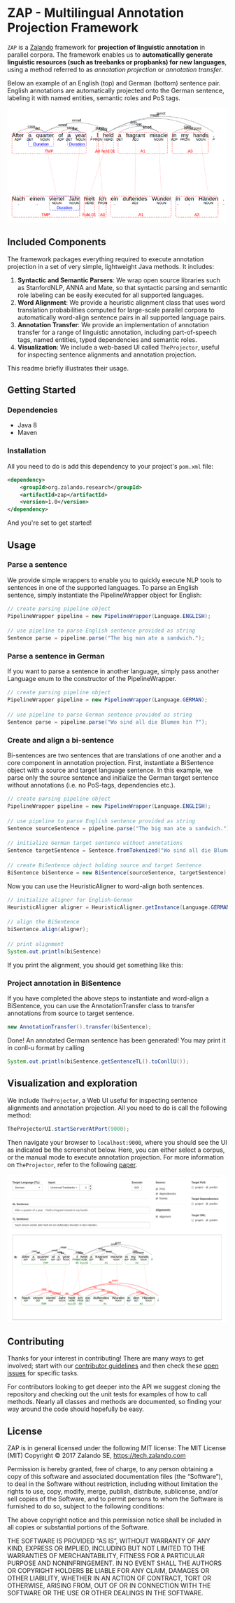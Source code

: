 # ZAP - Multilingual Annotation Projection Framework

`ZAP` is a [Zalando](https://jobs.zalando.com/tech/) framework for **projection of linguistic annotation** in parallel corpora. The framework 
 enables us to **automaticallly generate linguistic resources (such as treebanks 
or propbanks) for new languages**, using a method referred to as *annotation projection* or *annotation transfer*. 

Below an example of an English (top) and German (bottom) sentence pair. English annotations are automatically 
projected onto the German sentence, labeling it with named entities, semantic roles and PoS tags.

![](doc/img/projection-example.png)

## Included Components

The framework packages everything required to execute annotation projection in a set 
of very simple, lightweight Java methods. It includes: 

1. **Syntactic and Semantic Parsers**: We wrap open source libraries such as StanfordNLP, ANNA and Mate, so that syntactic parsing and
 semantic role labeling can be easily executed for all supported languages.
2. **Word Alignment**: We provide a heuristic alignment class that uses word translation probabilities computed for 
large-scale parallel corpora to automatically word-align sentence pairs in all supported language pairs.
3. **Annotation Transfer**: We provide an implementation of annotation transfer for a range of linguistic annotation,
 including part-of-speech tags, named entities, typed dependencies and semantic roles.
4. **Visualization**: We include a web-based UI called ``TheProjector``, 
useful for inspecting sentence alignments and annotation projection. 


This readme briefly illustrates their usage.

## Getting Started

### Dependencies

- Java 8
- Maven

### Installation

All you need to do is add this dependency to your project's `pom.xml` file:
```xml
<dependency>
    <groupId>org.zalando.research</groupId>
    <artifactId>zap</artifactId>
    <version>1.0</version>
</dependency>
```
And you're set to get started!

## Usage

### Parse a sentence
We provide simple wrappers to enable you to quickly execute NLP tools to sentences in one of the supported languages.
To parse an English sentence, simply instantiate the PipelineWrapper object for English:  
  
```java
// create parsing pipeline object
PipelineWrapper pipeline = new PipelineWrapper(Language.ENGLISH);

// use pipeline to parse English sentence provided as string
Sentence parse = pipeline.parse("The big man ate a sandwich.");
```

### Parse a sentence in German
If you want to parse a sentence in another language, simply pass another Language enum to the constructor of the
 PipelineWrapper.
 
 ```java
// create parsing pipeline object
 PipelineWrapper pipeline = new PipelineWrapper(Language.GERMAN);
 
// use pipeline to parse German sentence provided as string
 Sentence parse = pipeline.parse("Wo sind all die Blumen hin ?");
 ```

### Create and align a bi-sentence

Bi-sentences are two sentences that are translations of one another and a core component in annotation projection.
First, instantiate a BiSentence object with a source and target language sentence. In this example, we parse only the 
source sentence and initialize the German target sentence without annotations (i.e. no PoS-tags, dependencies etc.).

```java
// create parsing pipeline object
PipelineWrapper pipeline = new PipelineWrapper(Language.ENGLISH);

// use pipeline to parse English sentence provided as string
Sentence sourceSentence = pipeline.parse("The big man ate a sandwich.");

// initialize German target sentence without annotations
Sentence targetSentence = Sentence.fromTokenized("Wo sind all die Blumen hin ?");

// create BiSentence object holding source and target Sentence
BiSentence biSentence = new BiSentence(sourceSentence, targetSentence);

```

Now you can use the HeuristicAligner to word-align both sentences. 

```java
// initialize aligner for English-German
HeuristicAligner aligner = HeuristicAligner.getInstance(Language.GERMAN); 

// align the BiSentence
biSentence.align(aligner);

// print alignment
System.out.println(biSentence)
```

If you print the alignment, you should get something like this:



### Project annotation in BiSentence

If you have completed the above steps to instantiate and word-align a BiSentence, you can use the AnnotationTransfer
class to transfer annotations from source to target sentence. 

```java
new AnnotationTransfer().transfer(biSentence);
```

Done! An annotated German sentence has been generated! You may print it in conll-u format by calling 

```java
System.out.println(biSentence.getSentenceTL().toConllU());
```


## Visualization and exploration

We include ``TheProjector``, a Web UI useful for inspecting sentence alignments and annotation projection. 
All you need to do is call the following method:

```java
TheProjectorUI.startServerAtPort(9000);
```

Then navigate your browser to ``localhost:9000``, where you should see the UI as indicated be the screenshot below.
Here, you can either select a corpus, or the manual mode to execute annotation projection. For more information on
``TheProjector``, refer to the following [paper](http://alanakbik.github.io/papers/EMNLP2017_demo_final.pdf).

![](doc/img/ui-example.png)

## Contributing

Thanks for your interest in contributing! There are many ways to get involved; 
start with our [contributor guidelines](/CONTRIBUTING.md) and then 
check these [open issues](https://github.com/zalandoresearch/zap/issues) for specific tasks.

For contributors looking to get deeper into the API we suggest cloning the repository and checking out the unit 
tests for examples of how to call methods. Nearly all classes and methods are documented, so finding your way around 
the code should hopefully be easy.


## License

ZAP is in general licensed under the following MIT license: The MIT License (MIT) Copyright © 2017 Zalando SE, https://tech.zalando.com

Permission is hereby granted, free of charge, to any person obtaining a copy of this software and associated documentation files (the “Software”), to deal in the Software without restriction, including without limitation the rights to use, copy, modify, merge, publish, distribute, sublicense, and/or sell copies of the Software, and to permit persons to whom the Software is furnished to do so, subject to the following conditions:

The above copyright notice and this permission notice shall be included in all copies or substantial portions of the Software.

THE SOFTWARE IS PROVIDED “AS IS”, WITHOUT WARRANTY OF ANY KIND, EXPRESS OR IMPLIED, INCLUDING BUT NOT LIMITED TO THE WARRANTIES OF MERCHANTABILITY, FITNESS FOR A PARTICULAR PURPOSE AND NONINFRINGEMENT. IN NO EVENT SHALL THE AUTHORS OR COPYRIGHT HOLDERS BE LIABLE FOR ANY CLAIM, DAMAGES OR OTHER LIABILITY, WHETHER IN AN ACTION OF CONTRACT, TORT OR OTHERWISE, ARISING FROM, OUT OF OR IN CONNECTION WITH THE SOFTWARE OR THE USE OR OTHER DEALINGS IN THE SOFTWARE.

